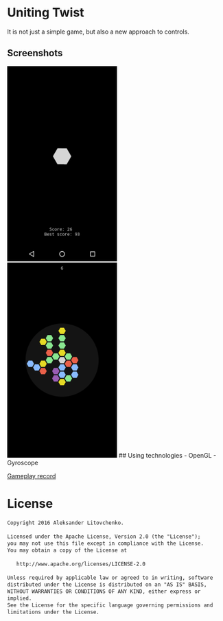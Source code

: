 # Uniting Twist
It is not just a simple game, but also a new approach to controls.
## Screenshots
<img src="/assets/screenshot_start.png?raw=true" width="256">
<img src="/assets/screenshot_main.png?raw=true" width="256">
## Using technologies
- OpenGL
- Gyroscope

[Gameplay record](https://www.youtube.com/watch?v=R2FHTSs2BoI)

License
=======

    Copyright 2016 Aleksander Litovchenko.

    Licensed under the Apache License, Version 2.0 (the "License");
    you may not use this file except in compliance with the License.
    You may obtain a copy of the License at

       http://www.apache.org/licenses/LICENSE-2.0

    Unless required by applicable law or agreed to in writing, software
    distributed under the License is distributed on an "AS IS" BASIS,
    WITHOUT WARRANTIES OR CONDITIONS OF ANY KIND, either express or implied.
    See the License for the specific language governing permissions and
    limitations under the License.
